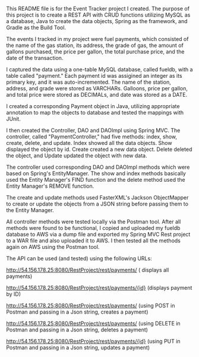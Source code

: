 This README file is for the Event Tracker project I created. The purpose of this project is to create a REST API with CRUD functions utilizing MySQL as a database, Java to create the data objects, Spring as the framework, and Gradle as the Build Tool.

The events I tracked in my project were fuel payments, which consisted of the name of the gas station, its address, the grade of gas, the amount of gallons purchased, the price per gallon, the total purchase price, and the date of the transaction.  

I captured the data using a one-table MySQL database, called fueldb, with a table called "payment." Each payment id was assigined an integer as its primary key, and it was auto-incremented.  The name of the station, address, and grade were stored as VARCHARs.  Galloons, price per gallon, and total price were stored as DECIMALs, and date was stored as a DATE.

I created a corresponding Payment object in Java, utilizing appropriate annotation to map the objects to database and tested the mappings with JUnit.

I then created the Controller, DAO and DAOImpl using Spring MVC.  The controller, called "PaymentController," had five methods:
index, show, create, delete, and update.  Index showed all the data objects. Show displayed the object by id. Create created a new data object. Delete deleted the object, and Update updated the object with new data.

The controller used corresponding DAO and DAOImpl methods which were based on Spring's EntityManager.  The show and index methods basically used the Entity Manager's FIND function and the delete method used the Entity Manager's REMOVE function.  

The create and update methods used FasterXML's Jackson ObjectMapper to create or update the objects from a JSON string before passing them to the Entity Manager.    

All controller methods were tested locally via the Postman tool.  After all methods were found to be functional, I copied and uploaded my fueldb database to AWS via a dump file and exported my Spring MVC Rest project to a WAR file and also uploaded it to AWS.  I then tested all the methods again on AWS using the Postman tool.

The API can be used (and tested) using the following URLs:

http://54.156.178.25:8080/RestProject/rest/payments/ ( displays all payments)

http://54.156.178.25:8080/RestProject/rest/payments/{id} (displays payment by ID)

http://54.156.178.25:8080/RestProject/rest/payments/ (using POST in Postman and passing in a Json string, creates a payment)

http://54.156.178.25:8080/RestProject/rest/payments/ (using DELETE in Postman and passing in a Json string, deletes a payment)

http://54.156.178.25:8080/RestProject/rest/payments/{id} (using PUT in Postman and passing in a Json string, updates a payment)
